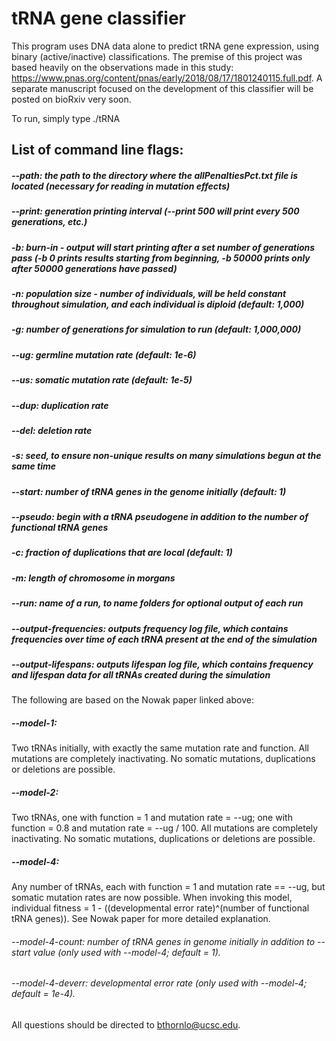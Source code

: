 # tRNA gene classifier

This program uses DNA data alone to predict tRNA gene expression, using binary (active/inactive) classifications. The premise of this project was based heavily on the observations made in this study: https://www.pnas.org/content/pnas/early/2018/08/17/1801240115.full.pdf. A separate manuscript focused on the development of this classifier will be posted on bioRxiv very soon.



To run, simply type ./tRNA

## List of command line flags:

##### --path: the path to the directory where the allPenaltiesPct.txt file is located (necessary for reading in mutation effects)
##### --print: generation printing interval (--print 500 will print every 500 generations, etc.)
##### -b: burn-in - output will start printing after a set number of generations pass (-b 0 prints results starting from beginning, -b 50000 prints only after 50000 generations have passed)
##### -n: population size - number of individuals, will be held constant throughout simulation, and each individual is diploid (default: 1,000)
##### -g: number of generations for simulation to run (default: 1,000,000)
##### --ug: germline mutation rate (default: 1e-6)
##### --us: somatic mutation rate (default: 1e-5)
##### --dup: duplication rate
##### --del: deletion rate
##### -s: seed, to ensure non-unique results on many simulations begun at the same time
##### --start: number of tRNA genes in the genome initially (default: 1)
##### --pseudo: begin with a tRNA pseudogene in addition to the number of functional tRNA genes
##### -c: fraction of duplications that are local (default: 1)
##### -m: length of chromosome in morgans
##### --run: name of a run, to name folders for optional output of each run
##### --output-frequencies: outputs frequency log file, which contains frequencies over time of each tRNA present at the end of the simulation
##### --output-lifespans: outputs lifespan log file, which contains frequency and lifespan data for all tRNAs created during the simulation

The following are based on the Nowak paper linked above:

##### --model-1:
Two tRNAs initially, with exactly the same mutation rate and function. All mutations are completely inactivating. No somatic mutations, duplications or deletions are possible.

##### --model-2:
Two tRNAs, one with function = 1 and mutation rate = --ug; one with function = 0.8 and mutation rate = --ug / 100. All mutations are completely inactivating. No somatic mutations, duplications or deletions are possible.

##### --model-4:
Any number of tRNAs, each with function = 1 and mutation rate == --ug, but somatic mutation rates are now possible. When invoking this model, individual fitness = 1 - ((developmental error rate)^(number of functional tRNA genes)). See Nowak paper for more detailed explanation.
###### --model-4-count: number of tRNA genes in genome initially in addition to --start value (only used with --model-4; default = 1).
###### --model-4-deverr: developmental error rate (only used with --model-4; default = 1e-4).

All questions should be directed to bthornlo@ucsc.edu.
